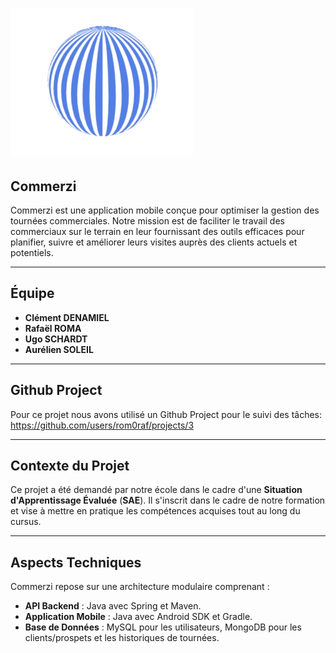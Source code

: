 # ![Logo Commerzi](logo-commerzi.png)

## Commerzi

Commerzi est une application mobile conçue pour optimiser la gestion des tournées commerciales. 
Notre mission est de faciliter le travail des commerciaux sur le terrain en leur fournissant des outils efficaces pour planifier, suivre et améliorer leurs visites auprès des clients actuels et potentiels.

---

## Équipe

- **Clément DENAMIEL**
- **Rafaël ROMA**
- **Ugo SCHARDT**
- **Aurélien SOLEIL**

---

## Github Project

Pour ce projet nous avons utilisé un Github Project pour le suivi des tâches: https://github.com/users/rom0raf/projects/3

---

## Contexte du Projet

Ce projet a été demandé par notre école dans le cadre d'une **Situation d'Apprentissage Évaluée** (**SAE**). 
Il s'inscrit dans le cadre de notre formation et vise à mettre en pratique les compétences acquises tout au long du cursus. 


---

## Aspects Techniques

Commerzi repose sur une architecture modulaire comprenant :

- **API Backend** : Java avec Spring et Maven.
- **Application Mobile** : Java avec Android SDK et Gradle.
- **Base de Données** : MySQL pour les utilisateurs, MongoDB pour les clients/prospets et les historiques de tournées.
